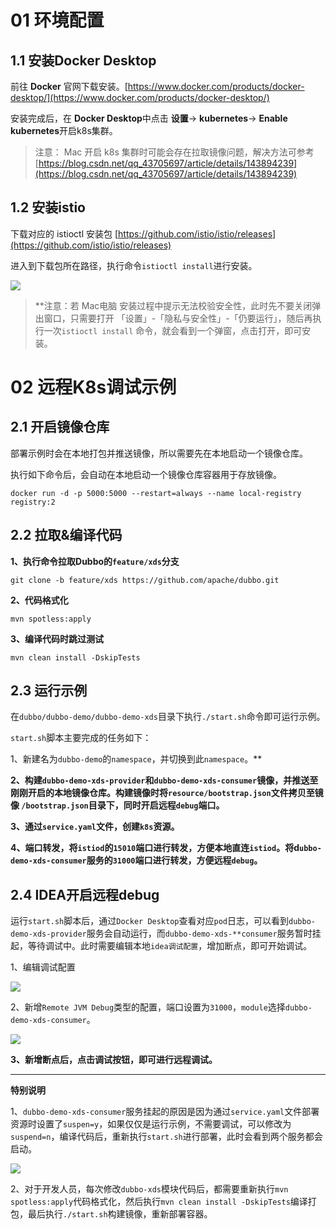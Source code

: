 # 01 环境配置
## 1.1 安装Docker Desktop
前往 **Docker** 官网下载安装。[https://www.docker.com/products/docker-desktop/](https://www.docker.com/products/docker-desktop/)


安装完成后，在 **Docker Desktop**中点击 **设置**-> **kubernetes**-> **Enable kubernetes**开启k8s集群。

> 注意： Mac 开启 k8s 集群时可能会存在拉取镜像问题，解决方法可参考 [https://blog.csdn.net/qq_43705697/article/details/143894239](https://blog.csdn.net/qq_43705697/article/details/143894239)
>

## 1.2 安装istio
下载对应的 istioctl 安装包 [https://github.com/istio/istio/releases](https://github.com/istio/istio/releases)

进入到下载包所在路径，执行命令`istioctl install`进行安装。

![](https://cdn.nlark.com/yuque/0/2024/png/12647363/1732375873262-71c4641d-ba91-457a-9b3f-747743a66e90.png)



> **注意：若 Mac电脑 安装过程中提示无法校验安全性，此时先不要关闭弹出窗口，只需要打开 「设置」-「隐私与安全性」-「仍要运行」，随后再执行一次`istioctl install` 命令，就会看到一个弹窗，点击打开，即可安装。
>

# 02 远程K8s调试示例
## 2.1 开启镜像仓库
部署示例时会在本地打包并推送镜像，所以需要先在本地启动一个镜像仓库。

执行如下命令后，会自动在本地启动一个镜像仓库容器用于存放镜像。

```shell
docker run -d -p 5000:5000 --restart=always --name local-registry registry:2
```

## 2.2 拉取&编译代码
**1、执行命令拉取Dubbo的`feature/xds`分支**

```shell
git clone -b feature/xds https://github.com/apache/dubbo.git
```

**2、代码格式化**

```shell
mvn spotless:apply
```

**3、编译代码时跳过测试**

```shell
mvn clean install -DskipTests
```

## 2.3 运行示例
在`dubbo/dubbo-demo/dubbo-demo-xds`目录下执行`./start.sh`命令即可运行示例。

`start.sh`脚本主要完成的任务如下：

1、新建名为`dubbo-demo`的`namespace`，并切换到此`namespace`。**

**2、构建`dubbo-demo-xds-provider`和`dubbo-demo-xds-consumer`镜像，并推送至刚刚开启的本地镜像仓库。构建镜像时将`resource/bootstrap.json`文件拷贝至镜像 `/bootstrap.json`目录下，同时开启远程`debug`端口。**

**3、通过`service.yaml`文件，创建`k8s`资源。**

**4、端口转发，将`istiod`的`15010`端口进行转发，方便本地直连`istiod`。将d`ubbo-demo-xds-consumer`服务的`31000`端口进行转发，方便远程`debug`。**

## **2.4 IDEA开启远程debug**
运行`start.sh`脚本后，通过`Docker Desktop`查看对应`pod`日志，可以看到`dubbo-demo-xds-provider`服务会自动运行，而`dubbo-demo-xds-**consumer`服务暂时挂起，等待调试中。此时需要编辑本地`idea调试配置`，增加断点，即可开始调试。

1、编辑调试配置

![](https://cdn.nlark.com/yuque/0/2024/png/12647363/1732984798806-18f77ef3-7f8f-4a10-a03c-721b5f8002fc.png)

2、新增`Remote JVM Debug`类型的配置，端口设置为`31000`，`module`选择`dubbo-demo-xds-consumer`。

![](https://cdn.nlark.com/yuque/0/2024/png/12647363/1732984890317-ff1bb796-010b-4ccb-896d-e7ecfdf44343.png)

**3、新增断点后，点击调试按钮，即可进行远程调试。**

---

**特别说明**

1、`dubbo-demo-xds-consumer`服务挂起的原因是因为通过`service.yaml`文件部署资源时设置了`suspen=y`，如果仅仅是运行示例，不需要调试，可以修改为`suspend=n`，编译代码后，重新执行`start.sh`进行部署，此时会看到两个服务都会启动。

![](https://cdn.nlark.com/yuque/0/2024/png/12647363/1732985564723-ff3e9d9b-189b-45a5-9e49-6ba4c20076e5.png)

2、对于开发人员，每次修改`dubbo-xds`模块代码后，都需要重新执行`mvn spotless:apply`代码格式化，然后执行`mvn clean install -DskipTests`编译打包，最后执行`./start.sh`构建镜像，重新部署容器。

